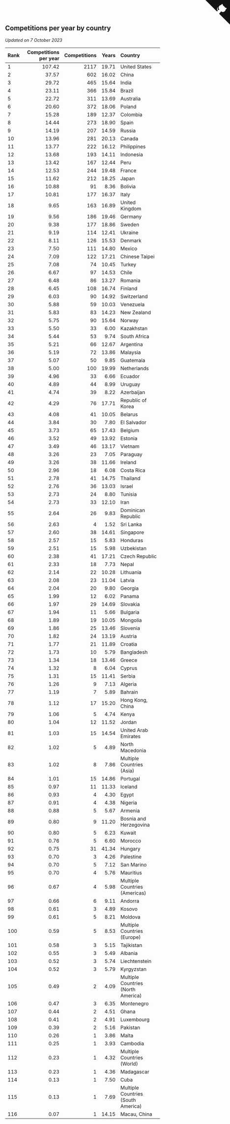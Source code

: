 ## Competitions per year by country

*Updated on  7 October 2023*

| Rank | Competitions per year | Competitions | Years | Country |
| :--- | ---: | ---: | ---: | :--- |
| 1 | 107.42 | 2117 | 19.71 | United States |
| 2 | 37.57 | 602 | 16.02 | China |
| 3 | 29.72 | 465 | 15.64 | India |
| 4 | 23.11 | 366 | 15.84 | Brazil |
| 5 | 22.72 | 311 | 13.69 | Australia |
| 6 | 20.60 | 372 | 18.06 | Poland |
| 7 | 15.28 | 189 | 12.37 | Colombia |
| 8 | 14.44 | 273 | 18.90 | Spain |
| 9 | 14.19 | 207 | 14.59 | Russia |
| 10 | 13.96 | 281 | 20.13 | Canada |
| 11 | 13.77 | 222 | 16.12 | Philippines |
| 12 | 13.68 | 193 | 14.11 | Indonesia |
| 13 | 13.42 | 167 | 12.44 | Peru |
| 14 | 12.53 | 244 | 19.48 | France |
| 15 | 11.62 | 212 | 18.25 | Japan |
| 16 | 10.88 | 91 | 8.36 | Bolivia |
| 17 | 10.81 | 177 | 16.37 | Italy |
| 18 | 9.65 | 163 | 16.89 | United Kingdom |
| 19 | 9.56 | 186 | 19.46 | Germany |
| 20 | 9.38 | 177 | 18.86 | Sweden |
| 21 | 9.19 | 114 | 12.41 | Ukraine |
| 22 | 8.11 | 126 | 15.53 | Denmark |
| 23 | 7.50 | 111 | 14.80 | Mexico |
| 24 | 7.09 | 122 | 17.21 | Chinese Taipei |
| 25 | 7.08 | 74 | 10.45 | Turkey |
| 26 | 6.67 | 97 | 14.53 | Chile |
| 27 | 6.48 | 86 | 13.27 | Romania |
| 28 | 6.45 | 108 | 16.74 | Finland |
| 29 | 6.03 | 90 | 14.92 | Switzerland |
| 30 | 5.88 | 59 | 10.03 | Venezuela |
| 31 | 5.83 | 83 | 14.23 | New Zealand |
| 32 | 5.75 | 90 | 15.64 | Norway |
| 33 | 5.50 | 33 | 6.00 | Kazakhstan |
| 34 | 5.44 | 53 | 9.74 | South Africa |
| 35 | 5.21 | 66 | 12.67 | Argentina |
| 36 | 5.19 | 72 | 13.86 | Malaysia |
| 37 | 5.07 | 50 | 9.85 | Guatemala |
| 38 | 5.00 | 100 | 19.99 | Netherlands |
| 39 | 4.96 | 33 | 6.66 | Ecuador |
| 40 | 4.89 | 44 | 8.99 | Uruguay |
| 41 | 4.74 | 39 | 8.22 | Azerbaijan |
| 42 | 4.29 | 76 | 17.71 | Republic of Korea |
| 43 | 4.08 | 41 | 10.05 | Belarus |
| 44 | 3.84 | 30 | 7.80 | El Salvador |
| 45 | 3.73 | 65 | 17.43 | Belgium |
| 46 | 3.52 | 49 | 13.92 | Estonia |
| 47 | 3.49 | 46 | 13.17 | Vietnam |
| 48 | 3.26 | 23 | 7.05 | Paraguay |
| 49 | 3.26 | 38 | 11.66 | Ireland |
| 50 | 2.96 | 18 | 6.08 | Costa Rica |
| 51 | 2.78 | 41 | 14.75 | Thailand |
| 52 | 2.76 | 36 | 13.03 | Israel |
| 53 | 2.73 | 24 | 8.80 | Tunisia |
| 54 | 2.73 | 33 | 12.10 | Iran |
| 55 | 2.64 | 26 | 9.83 | Dominican Republic |
| 56 | 2.63 | 4 | 1.52 | Sri Lanka |
| 57 | 2.60 | 38 | 14.61 | Singapore |
| 58 | 2.57 | 15 | 5.83 | Honduras |
| 59 | 2.51 | 15 | 5.98 | Uzbekistan |
| 60 | 2.38 | 41 | 17.21 | Czech Republic |
| 61 | 2.33 | 18 | 7.73 | Nepal |
| 62 | 2.14 | 22 | 10.28 | Lithuania |
| 63 | 2.08 | 23 | 11.04 | Latvia |
| 64 | 2.04 | 20 | 9.80 | Georgia |
| 65 | 1.99 | 12 | 6.02 | Panama |
| 66 | 1.97 | 29 | 14.69 | Slovakia |
| 67 | 1.94 | 11 | 5.66 | Bulgaria |
| 68 | 1.89 | 19 | 10.05 | Mongolia |
| 69 | 1.86 | 25 | 13.46 | Slovenia |
| 70 | 1.82 | 24 | 13.19 | Austria |
| 71 | 1.77 | 21 | 11.89 | Croatia |
| 72 | 1.73 | 10 | 5.79 | Bangladesh |
| 73 | 1.34 | 18 | 13.46 | Greece |
| 74 | 1.32 | 8 | 6.04 | Cyprus |
| 75 | 1.31 | 15 | 11.41 | Serbia |
| 76 | 1.26 | 9 | 7.13 | Algeria |
| 77 | 1.19 | 7 | 5.89 | Bahrain |
| 78 | 1.12 | 17 | 15.20 | Hong Kong, China |
| 79 | 1.06 | 5 | 4.74 | Kenya |
| 80 | 1.04 | 12 | 11.52 | Jordan |
| 81 | 1.03 | 15 | 14.54 | United Arab Emirates |
| 82 | 1.02 | 5 | 4.89 | North Macedonia |
| 83 | 1.02 | 8 | 7.86 | Multiple Countries (Asia) |
| 84 | 1.01 | 15 | 14.86 | Portugal |
| 85 | 0.97 | 11 | 11.33 | Iceland |
| 86 | 0.93 | 4 | 4.30 | Egypt |
| 87 | 0.91 | 4 | 4.38 | Nigeria |
| 88 | 0.88 | 5 | 5.67 | Armenia |
| 89 | 0.80 | 9 | 11.20 | Bosnia and Herzegovina |
| 90 | 0.80 | 5 | 6.23 | Kuwait |
| 91 | 0.76 | 5 | 6.60 | Morocco |
| 92 | 0.75 | 31 | 41.34 | Hungary |
| 93 | 0.70 | 3 | 4.26 | Palestine |
| 94 | 0.70 | 5 | 7.12 | San Marino |
| 95 | 0.70 | 4 | 5.76 | Mauritius |
| 96 | 0.67 | 4 | 5.98 | Multiple Countries (Americas) |
| 97 | 0.66 | 6 | 9.11 | Andorra |
| 98 | 0.61 | 3 | 4.89 | Kosovo |
| 99 | 0.61 | 5 | 8.21 | Moldova |
| 100 | 0.59 | 5 | 8.53 | Multiple Countries (Europe) |
| 101 | 0.58 | 3 | 5.15 | Tajikistan |
| 102 | 0.55 | 3 | 5.49 | Albania |
| 103 | 0.52 | 3 | 5.74 | Liechtenstein |
| 104 | 0.52 | 3 | 5.79 | Kyrgyzstan |
| 105 | 0.49 | 2 | 4.09 | Multiple Countries (North America) |
| 106 | 0.47 | 3 | 6.35 | Montenegro |
| 107 | 0.44 | 2 | 4.51 | Ghana |
| 108 | 0.41 | 2 | 4.91 | Luxembourg |
| 109 | 0.39 | 2 | 5.16 | Pakistan |
| 110 | 0.26 | 1 | 3.86 | Malta |
| 111 | 0.25 | 1 | 3.93 | Cambodia |
| 112 | 0.23 | 1 | 4.32 | Multiple Countries (World) |
| 113 | 0.23 | 1 | 4.36 | Madagascar |
| 114 | 0.13 | 1 | 7.50 | Cuba |
| 115 | 0.13 | 1 | 7.69 | Multiple Countries (South America) |
| 116 | 0.07 | 1 | 14.15 | Macau, China |


<a href="https://github.com/JustinTimeCuber/wca_statistics" class="github-corner" aria-label="View source on Github"><svg width="80" height="80" viewBox="0 0 250 250" style="fill:#151513; color:#fff; position: absolute; top: 0; border: 0; right: 0;" aria-hidden="true"><path d="M0,0 L115,115 L130,115 L142,142 L250,250 L250,0 Z"></path><path d="M128.3,109.0 C113.8,99.7 119.0,89.6 119.0,89.6 C122.0,82.7 120.5,78.6 120.5,78.6 C119.2,72.0 123.4,76.3 123.4,76.3 C127.3,80.9 125.5,87.3 125.5,87.3 C122.9,97.6 130.6,101.9 134.4,103.2" fill="currentColor" style="transform-origin: 130px 106px;" class="octo-arm"></path><path d="M115.0,115.0 C114.9,115.1 118.7,116.5 119.8,115.4 L133.7,101.6 C136.9,99.2 139.9,98.4 142.2,98.6 C133.8,88.0 127.5,74.4 143.8,58.0 C148.5,53.4 154.0,51.2 159.7,51.0 C160.3,49.4 163.2,43.6 171.4,40.1 C171.4,40.1 176.1,42.5 178.8,56.2 C183.1,58.6 187.2,61.8 190.9,65.4 C194.5,69.0 197.7,73.2 200.1,77.6 C213.8,80.2 216.3,84.9 216.3,84.9 C212.7,93.1 206.9,96.0 205.4,96.6 C205.1,102.4 203.0,107.8 198.3,112.5 C181.9,128.9 168.3,122.5 157.7,114.1 C157.9,116.9 156.7,120.9 152.7,124.9 L141.0,136.5 C139.8,137.7 141.6,141.9 141.8,141.8 Z" fill="currentColor" class="octo-body"></path></svg></a><style>.github-corner:hover .octo-arm{animation:octocat-wave 560ms ease-in-out}@keyframes octocat-wave{0%,100%{transform:rotate(0)}20%,60%{transform:rotate(-25deg)}40%,80%{transform:rotate(10deg)}}@media (max-width:500px){.github-corner:hover .octo-arm{animation:none}.github-corner .octo-arm{animation:octocat-wave 560ms ease-in-out}}</style>
